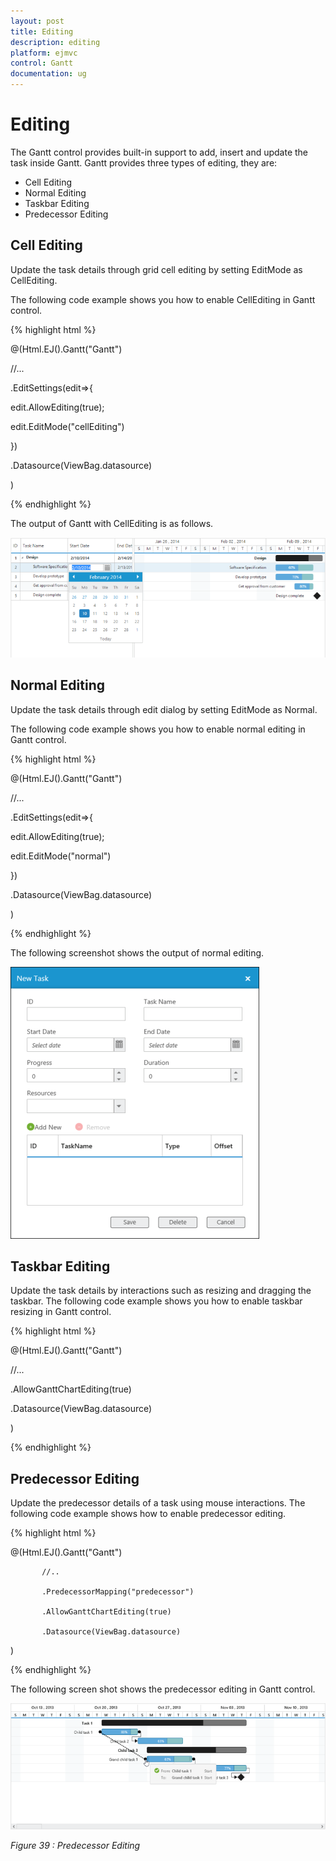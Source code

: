 ```yaml
---
layout: post
title: Editing
description: editing
platform: ejmvc
control: Gantt
documentation: ug
---
```


# Editing

The Gantt control provides built-in support to add, insert and update the task inside Gantt. Gantt provides three types of editing, they are:

* Cell Editing
* Normal Editing
* Taskbar Editing
* Predecessor Editing



## Cell Editing

Update the task details through grid cell editing by setting EditMode as CellEditing.

The following code example shows you how to enable CellEditing in Gantt control.





{% highlight html %}



@(Html.EJ().Gantt("Gantt")

//...

.EditSettings(edit=>{

   edit.AllowEditing(true);

   edit.EditMode("cellEditing")

})

.Datasource(ViewBag.datasource)

)



{% endhighlight %}





The output of Gantt with CellEditing is as follows.



![](Editing_images/Editing_img1.png)



## Normal Editing

Update the task details through edit dialog by setting EditMode as Normal.

The following code example shows you how to enable normal editing in Gantt control.





{% highlight html %}



@(Html.EJ().Gantt("Gantt")

//...

.EditSettings(edit=>{

   edit.AllowEditing(true);

   edit.EditMode("normal")       

})

.Datasource(ViewBag.datasource)

)



{% endhighlight %}





The following screenshot shows the output of normal editing.



![C:/Users/pongeetha/Desktop/NormalEditing.png](Editing_images/Editing_img2.png)



## Taskbar Editing

Update the task details by interactions such as resizing and dragging the taskbar. The following code example shows you how to enable taskbar resizing in Gantt control.





{% highlight html %}



@(Html.EJ().Gantt("Gantt")

//...

.AllowGanttChartEditing(true)

.Datasource(ViewBag.datasource)

)



{% endhighlight %}



## Predecessor Editing

Update the predecessor details of a task using mouse interactions. The following code example shows how to enable predecessor editing.



{% highlight html %}



@(Html.EJ().Gantt("Gantt")

           //..

           .PredecessorMapping("predecessor")

           .AllowGanttChartEditing(true)                               

           .Datasource(ViewBag.datasource)

 )



{% endhighlight %}





The following screen shot shows the predecessor editing in Gantt control.

![C:/Users/labuser/Desktop/hello.png](Editing_images/Editing_img3.png)



_Figure 39 : Predecessor Editing_

